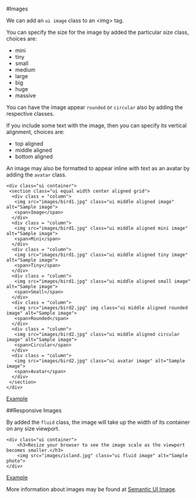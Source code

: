 #Images

We can add an `ui image` class to an &lt;img&gt; tag. 

You can specify the size for the image by added the particular *size* class, choices are:

 - mini
 - tiny
 - small
 - medium
 - large
 - big
 - huge
 - massive
 
 
You can have the image appear `rounded` or `circular` also  by adding the respective classes.

If you include some text with the image, then you can specify its vertical alignment, choices are:

- top aligned
- middle aligned
- bottom aligned


An image may also be formatted to appear inline with text as an avatar by adding the `avatar` class. 
 
~~~
<div class="ui container">
 <section class="ui equal width center aligned grid">
  <div class = "column">
   <img src="images/bird1.jpg" class="ui middle aligned image" alt="Sample image">
   <span>Image</span>
  </div>
  <div class = "column">
   <img src="images/bird1.jpg" class="ui middle aligned mini image" alt="Sample image">
   <span>Mini</span>
  </div>
  <div class = "column">
   <img src="images/bird1.jpg" class="ui middle aligned tiny image" alt="Sample image">
   <span>Tiny</span>
  </div>
  <div class = "column">
   <img src="images/bird1.jpg" class="ui middle aligned small image" alt="Sample image">
   <span>Small</span>
  </div>
  <div class = "column">
   <img src="images/bird2.jpg" img class="ui middle aligned rounded image" alt="Sample image">
   <span>Rounded</span>
  </div>
  <div class = "column">
   <img src="images/bird2.jpg" class="ui middle aligned circular image" alt="Sample image">
   <span>Circular</span>
  </div>
  <div class = "column">
   <img src="images/bird2.jpg" class="ui avatar image" alt="Sample image">
   <span>Avatar</span>
  </div>
 </section>
</div>
~~~

<a href="archives/Class Htmls/example5.html" target="_blank">Example</a>

##Responsive Images

By added the `fluid` class, the image will take up the width of its container on any size viewport.

~~~
<div class="ui container">
    <h3>Resize your browser to see the image scale as the viewport becomes smaller.</h3>
    <img src="images/island.jpg" class="ui fluid image" alt="Sample photo">
</div>
~~~

<a href="archives/Class Htmls/example6.html" target="_blank">Example</a>

More information about images may be found at <a href ="https://semantic-ui.com/elements/image.html" target = "_blank">Semantic UI Image</a>.


